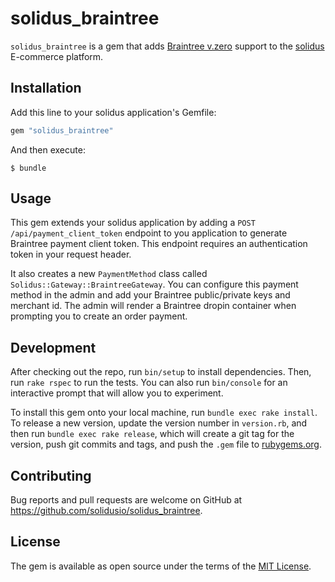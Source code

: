 # solidus_braintree

`solidus_braintree` is a gem that adds [Braintree v.zero](https://www.braintreepayments.com/v.zero) support to the [solidus](http://solidus.io/) E-commerce platform.

## Installation

Add this line to your solidus application's Gemfile:

```ruby
gem "solidus_braintree"
```

And then execute:

    $ bundle

## Usage

This gem extends your solidus application by adding a `POST /api/payment_client_token` endpoint to you application to generate Braintree payment client token. This endpoint requires an authentication token in your request header.

It also creates a new `PaymentMethod` class called `Solidus::Gateway::BraintreeGateway`. You can configure this payment method in the admin and add your Braintree public/private keys and merchant id. The admin will render a Braintree dropin container when prompting you to create an order payment.

## Development

After checking out the repo, run `bin/setup` to install dependencies. Then, run `rake rspec` to run the tests. You can also run `bin/console` for an interactive prompt that will allow you to experiment.

To install this gem onto your local machine, run `bundle exec rake install`. To release a new version, update the version number in `version.rb`, and then run `bundle exec rake release`, which will create a git tag for the version, push git commits and tags, and push the `.gem` file to [rubygems.org](https://rubygems.org).

## Contributing

Bug reports and pull requests are welcome on GitHub at https://github.com/solidusio/solidus_braintree.

## License

The gem is available as open source under the terms of the [MIT License](http://opensource.org/licenses/MIT).
